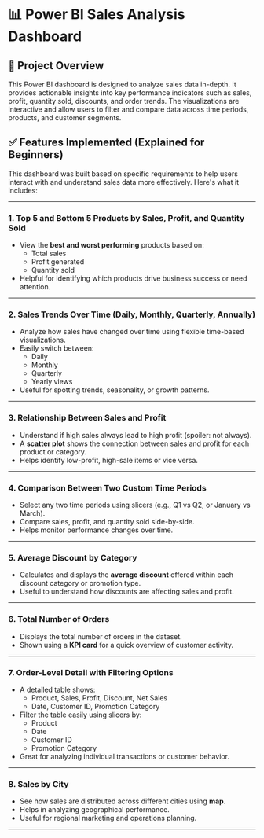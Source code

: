 # 📊 Power BI Sales Analysis Dashboard

## 📁 Project Overview

This Power BI dashboard is designed to analyze sales data in-depth. It provides actionable insights into key performance indicators such as sales, profit, quantity sold, discounts, and order trends. The visualizations are interactive and allow users to filter and compare data across time periods, products, and customer segments.


## ✅ Features Implemented (Explained for Beginners)

This dashboard was built based on specific requirements to help users interact with and understand sales data more effectively. Here's what it includes:

---

### 1. **Top 5 and Bottom 5 Products by Sales, Profit, and Quantity Sold**
- View the **best and worst performing** products based on:
  - Total sales 
  - Profit generated
  - Quantity sold
- Helpful for identifying which products drive business success or need attention.

---

### 2. **Sales Trends Over Time (Daily, Monthly, Quarterly, Annually)**
- Analyze how sales have changed over time using flexible time-based visualizations.
- Easily switch between:
  - Daily
  - Monthly
  - Quarterly
  - Yearly views
- Useful for spotting trends, seasonality, or growth patterns.

---

### 3. **Relationship Between Sales and Profit**
- Understand if high sales always lead to high profit (spoiler: not always).
- A **scatter plot** shows the connection between sales and profit for each product or category.
- Helps identify low-profit, high-sale items or vice versa.

---

### 4. **Comparison Between Two Custom Time Periods**
- Select any two time periods using slicers (e.g., Q1 vs Q2, or January vs March).
- Compare sales, profit, and quantity sold side-by-side.
- Helps monitor performance changes over time.

---

### 5. **Average Discount by Category**
- Calculates and displays the **average discount** offered within each discount category or promotion type.
- Useful to understand how discounts are affecting sales and profit.

---

### 6. **Total Number of Orders**
- Displays the total number of orders in the dataset.
- Shown using a **KPI card** for a quick overview of customer activity.

---

### 7. **Order-Level Detail with Filtering Options**
- A detailed table shows:
  - Product, Sales, Profit, Discount, Net Sales
  - Date, Customer ID, Promotion Category
- Filter the table easily using slicers by:
  - Product
  - Date
  - Customer ID
  - Promotion Category
- Great for analyzing individual transactions or customer behavior.

---

### 8. **Sales by City**
- See how sales are distributed across different cities using **map**.
- Helps in analyzing geographical performance.
- Useful for regional marketing and operations planning.

---



